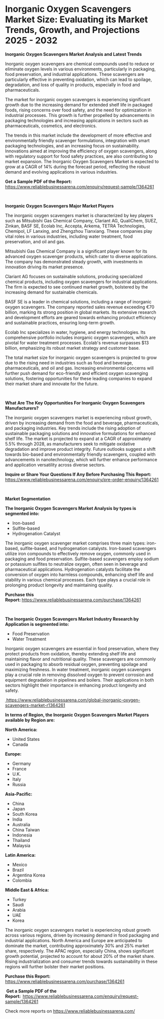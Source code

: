 <p><h1>Inorganic Oxygen Scavengers Market Size: Evaluating its Market Trends, Growth, and Projections 2025 - 2032</h1></p><p><strong>Inorganic Oxygen Scavengers Market Analysis and Latest Trends</strong></p>
<p><p>Inorganic oxygen scavengers are chemical compounds used to reduce or eliminate oxygen levels in various environments, particularly in packaging, food preservation, and industrial applications. These scavengers are particularly effective in preventing oxidation, which can lead to spoilage, degradation, and loss of quality in products, especially in food and pharmaceuticals. </p><p>The market for inorganic oxygen scavengers is experiencing significant growth due to the increasing demand for extended shelf life in packaged foods, rising concerns over food safety, and the need for optimization in industrial processes. This growth is further propelled by advancements in packaging technologies and increasing applications in sectors such as pharmaceuticals, cosmetics, and electronics.</p><p>The trends in this market include the development of more effective and environmentally friendly scavenger formulations, integration with smart packaging technologies, and an increasing focus on sustainability. Innovations aimed at improving the efficiency of oxygen scavengers, along with regulatory support for food safety practices, are also contributing to market expansion. The Inorganic Oxygen Scavengers Market is expected to grow at a CAGR of 14% during the forecast period, reflecting the robust demand and evolving applications in various industries.</p></p>
<p><strong>Get a Sample PDF of the Report:&nbsp;</strong> <a href="https://www.reliablebusinessarena.com/enquiry/request-sample/1364261?utm_campaign=2114&utm_medium=2&utm_source=Github&utm_content=ia&utm_term=03022025&utm_id=inorganic-oxygen-scavengers">https://www.reliablebusinessarena.com/enquiry/request-sample/1364261</a></p>
<p>&nbsp;</p>
<p><strong>Inorganic Oxygen Scavengers Major Market Players</strong></p>
<p><p>The inorganic oxygen scavengers market is characterized by key players such as Mitsubishi Gas Chemical Company, Clariant AG, QualiChem, SUEZ, Zinkan, BASF SE, Ecolab Inc, Accepta, Arkema, TETRA Technologies, Chemipol, LF Lanxing, and Zhengzhou Tianxiang. These companies play vital roles in various industries, including water treatment, food preservation, and oil and gas.</p><p>Mitsubishi Gas Chemical Company is a significant player known for its advanced oxygen scavenger products, which cater to diverse applications. The company has demonstrated steady growth, with investments in innovation driving its market presence.</p><p>Clariant AG focuses on sustainable solutions, producing specialized chemical products, including oxygen scavengers for industrial applications. The firm is expected to see continued market growth, bolstered by the increasing demand for sustainable chemicals.</p><p>BASF SE is a leader in chemical solutions, including a range of inorganic oxygen scavengers. The company reported sales revenue exceeding €70 billion, marking its strong position in global markets. Its extensive research and development efforts are geared towards enhancing product efficiency and sustainable practices, ensuring long-term growth.</p><p>Ecolab Inc specializes in water, hygiene, and energy technologies. Its comprehensive portfolio includes inorganic oxygen scavengers, which are pivotal for water treatment processes. Ecolab's revenue surpasses $13 billion, emphasizing its robust market strategy and customer base.</p><p>The total market size for inorganic oxygen scavengers is projected to grow due to the rising need in industries such as food and beverage, pharmaceuticals, and oil and gas. Increasing environmental concerns will further push demand for eco-friendly and efficient oxygen scavenging solutions, fostering opportunities for these leading companies to expand their market share and innovate for the future.</p></p>
<p>&nbsp;</p>
<p><strong>What Are The Key Opportunities For Inorganic Oxygen Scavengers Manufacturers?</strong></p>
<p><p>The inorganic oxygen scavengers market is experiencing robust growth, driven by increasing demand from the food and beverage, pharmaceuticals, and packaging industries. Key trends include the rising adoption of sustainable packaging solutions and innovative formulations for enhanced shelf life. The market is projected to expand at a CAGR of approximately 5.5% through 2028, as manufacturers seek to mitigate oxidative degradation and improve product integrity. Future outlooks suggest a shift towards bio-based and environmentally friendly scavengers, coupled with advancements in nanotechnology, which will further enhance performance and application versatility across diverse sectors.</p></p>
<p><strong>Inquire or Share Your Questions If Any Before Purchasing This Report:</strong> <a href="https://www.reliablebusinessarena.com/enquiry/pre-order-enquiry/1364261?utm_campaign=2114&utm_medium=2&utm_source=Github&utm_content=ia&utm_term=03022025&utm_id=inorganic-oxygen-scavengers">https://www.reliablebusinessarena.com/enquiry/pre-order-enquiry/1364261</a></p>
<p>&nbsp;</p>
<p><strong>Market Segmentation</strong></p>
<p><strong>The Inorganic Oxygen Scavengers Market Analysis by types is segmented into:</strong></p>
<p><ul><li>Iron-based</li><li>Sulfite-based</li><li>Hydrogenation Catalyst</li></ul></p>
<p><p>The inorganic oxygen scavenger market comprises three main types: iron-based, sulfite-based, and hydrogenation catalysts. Iron-based scavengers utilize iron compounds to effectively remove oxygen, commonly used in packaging and food preservation. Sulfite-based scavengers employ sodium or potassium sulfites to neutralize oxygen, often seen in beverage and pharmaceutical applications. Hydrogenation catalysts facilitate the conversion of oxygen into harmless compounds, enhancing shelf life and stability in various chemical processes. Each type plays a crucial role in prolonging product longevity and maintaining quality.</p></p>
<p><strong>Purchase this Report:&nbsp;</strong><a href="https://www.reliablebusinessarena.com/purchase/1364261?utm_campaign=2114&utm_medium=2&utm_source=Github&utm_content=ia&utm_term=03022025&utm_id=inorganic-oxygen-scavengers">https://www.reliablebusinessarena.com/purchase/1364261</a></p>
<p>&nbsp;</p>
<p><strong>The Inorganic Oxygen Scavengers Market Industry Research by Application is segmented into:</strong></p>
<p><ul><li>Food Preservation</li><li>Water Treatment</li></ul></p>
<p><p>Inorganic oxygen scavengers are essential in food preservation, where they protect products from oxidation, thereby extending shelf life and maintaining flavor and nutritional quality. These scavengers are commonly used in packaging to absorb residual oxygen, preventing spoilage and maximizing freshness. In water treatment, inorganic oxygen scavengers play a crucial role in removing dissolved oxygen to prevent corrosion and equipment degradation in pipelines and boilers. Their applications in both sectors highlight their importance in enhancing product longevity and safety.</p></p>
<p><a href="https://www.reliablebusinessarena.com/global-inorganic-oxygen-scavengers-market-r1364261?utm_campaign=2114&utm_medium=2&utm_source=Github&utm_content=ia&utm_term=03022025&utm_id=inorganic-oxygen-scavengers">&nbsp;https://www.reliablebusinessarena.com/global-inorganic-oxygen-scavengers-market-r1364261</a></p>
<p><strong>In terms of Region, the Inorganic Oxygen Scavengers Market Players available by Region are:</strong></p>
<p>
    <p> <strong> North America: </strong>
        <ul>
            <li>United States</li>
            <li>Canada</li>
        </ul>
        </p> 
    <p> <strong> Europe: </strong>
        <ul>
            <li>Germany</li>
            <li>France</li>
            <li>U.K.</li>
            <li>Italy</li>
            <li>Russia</li>
        </ul>
        </p> 
    <p> <strong> Asia-Pacific: </strong>
        <ul>
            <li>China</li>
            <li>Japan</li>
            <li>South Korea</li>
            <li>India</li>
            <li>Australia</li>
            <li>China Taiwan</li>
            <li>Indonesia</li>
            <li>Thailand</li>
            <li>Malaysia</li>
        </ul>
        </p> 
    <p> <strong> Latin America: </strong>
        <ul>
            <li>Mexico</li>
            <li>Brazil</li>
            <li>Argentina Korea</li>
            <li>Colombia</li>
        </ul>
        </p> 
    <p> <strong> Middle East & Africa: </strong>
        <ul>
            <li>Turkey</li>
            <li>Saudi</li>
            <li>Arabia</li>
            <li>UAE</li>
            <li>Korea</li>
        </ul>
    </p>
    </p>
<p><p>The inorganic oxygen scavengers market is experiencing robust growth across various regions, driven by increasing demand in food packaging and industrial applications. North America and Europe are anticipated to dominate the market, contributing approximately 30% and 25% market share, respectively. The APAC region, especially China, shows significant growth potential, projected to account for about 20% of the market share. Rising industrialization and consumer trends towards sustainability in these regions will further bolster their market positions.</p></p>
<p><strong>Purchase this Report: </strong><a href="https://www.reliablebusinessarena.com/purchase/1364261?utm_campaign=2114&utm_medium=2&utm_source=Github&utm_content=ia&utm_term=03022025&utm_id=inorganic-oxygen-scavengers">https://www.reliablebusinessarena.com/purchase/1364261</a></p>
<p>&nbsp;<strong>Get a Sample PDF of the Report:&nbsp;&nbsp;</strong><a href="https://www.reliablebusinessarena.com/enquiry/request-sample/1364261?utm_campaign=2114&utm_medium=2&utm_source=Github&utm_content=ia&utm_term=03022025&utm_id=inorganic-oxygen-scavengers">https://www.reliablebusinessarena.com/enquiry/request-sample/1364261</a></p>
<p><strong></strong></p>
<p>Check more reports on <a href="https://www.reliablebusinessarena.com/?utm_campaign=2114&utm_medium=2&utm_source=Github&utm_content=ia&utm_term=03022025&utm_id=inorganic-oxygen-scavengers">https://www.reliablebusinessarena.com/</a></p>